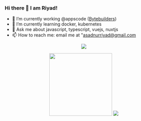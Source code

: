 ### Hi there 👋 I am Riyad!

- 🔭 I’m currently working @appscode ([Bytebuilders](https://github.com/bytebuilders))
- 🌱 I’m currently learning docker, kubernetes
- 💬 Ask me about javascript, typescript, vuejs, nuxtjs
- 📫 How to reach me: email me at "asadnurriyad@gmail.com


<div align = "center">
  <img src = "http://github-profile-summary-cards.vercel.app/api/cards/profile-details?username=nurriyad&theme=github_dark">
</div>

<p align = "center">
  <img src = "http://github-profile-summary-cards.vercel.app/api/cards/stats?username=nurriyad&theme=github_dark"  height = 200>
  <img src = "https://streak-stats.demolab.com?user=nurRiyad&theme=dark" >
</p>

<!--
**nurRiyad/nurRiyad** is a ✨ _special_ ✨ repository because its `README.md` (this file) appears on your GitHub profile.

Here are some ideas to get you started:

- 🔭 I’m currently working on 
- 🌱 I’m currently learning ...
- 👯 I’m looking to collaborate on ...
- 🤔 I’m looking for help with ...
- 💬 Ask me about ...
- 📫 How to reach me: ...
- 😄 Pronouns: ...
- ⚡ Fun fact: ...
-->
